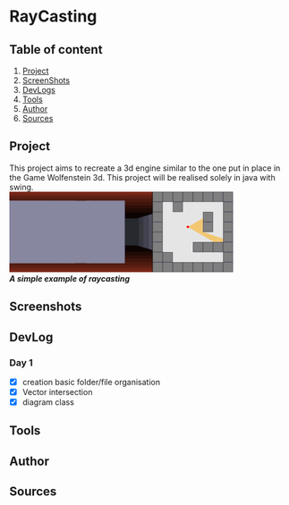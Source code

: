 # RayCasting #
## Table of content ##
1. [Project]()
2. [ScreenShots]()
3. [DevLogs]()
4. [Tools]()
5. [Author]()
6. [Sources]()
## Project ##
This project aims to recreate a 3d engine similar to the one put in place in the Game Wolfenstein 3d. This project will be realised solely in java with swing.  
![Ray Casting exaple from Wikipedia](https://github.com/LEBOCQTitouan/RayCasting/blob/main/img/readme/rayCastingExample.gif)  
***A simple example of raycasting***
## Screenshots ##
## DevLog ##
### Day 1 ###
- [x] creation basic folder/file organisation
- [x] Vector intersection
- [x] diagram class
## Tools ##
## Author ##
## Sources ##
